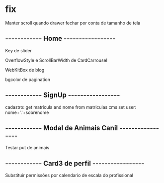 # fix
Manter scroll quando drawer fechar por conta de tamanho de tela

## ------------ Home -----------------

Key de slider

OverflowStyle e ScrollBarWidth de CardCarrousel

WebKitBox de blog

bgcolor de pagination

## ------------ SignUp -----------------
cadastro: get matricula and nome from matriculas cms
set user: nome+'.'+sobrenome

## ------------ Modal de Animais Canil -----------------
Testar put de animais

## ------------ Card3 de perfil -----------------
Substituir permissões por calendario de escala do profissional
